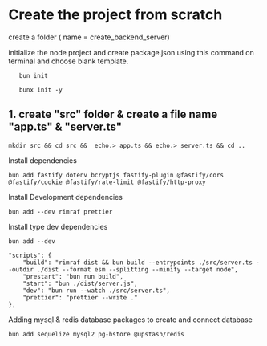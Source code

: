 # Create the project from scratch

<p>
create a folder ( name = create_backend_server)
</p>

<p>
initialize the node project and create package.json using this command on terminal and choose blank template.
</p>     
<p>

       bun init

</p>
       
       bunx init -y
</p>
<h2>
1. create "src" folder & create a file name "app.ts" &  "server.ts"
</h2>
<p>

    mkdir src && cd src &&  echo.> app.ts && echo.> server.ts && cd ..

</p>

<p>
    Install dependencies
</p>

    bun add fastify dotenv bcryptjs fastify-plugin @fastify/cors @fastify/cookie @fastify/rate-limit @fastify/http-proxy

<p>

<p>
    Install Development dependencies
</p>
</p>

    bun add --dev rimraf prettier

<p>
<p>
    Install type dev dependencies
</p>
</p>

    bun add --dev

<p>

<p>

    "scripts": {
        "build": "rimraf dist && bun build --entrypoints ./src/server.ts --outdir ./dist --format esm --splitting --minify --target node",
        "prestart": "bun run build",
        "start": "bun ./dist/server.js",
        "dev": "bun run --watch ./src/server.ts",
        "prettier": "prettier --write ."
    },

</p>

<p>Adding mysql & redis database packages to create and connect database
</p>

<p>
    
    bun add sequelize mysql2 pg-hstore @upstash/redis

</p>
